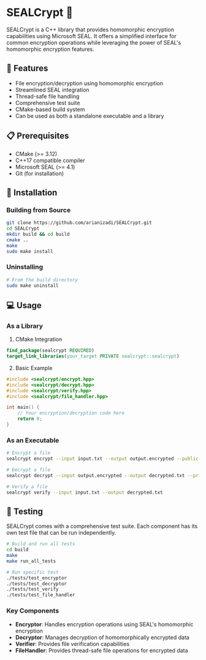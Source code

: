 # SEALCrypt 🔐

SEALCrypt is a C++ library that provides homomorphic encryption capabilities using Microsoft SEAL. It offers a simplified interface for common encryption operations while leveraging the power of SEAL's homomorphic encryption features.

## 🌟 Features

- File encryption/decryption using homomorphic encryption
- Streamlined SEAL integration
- Thread-safe file handling
- Comprehensive test suite
- CMake-based build system
- Can be used as both a standalone executable and a library

## 📋 Prerequisites

- CMake (>= 3.12)
- C++17 compatible compiler
- Microsoft SEAL (>= 4.1)
- Git (for installation)

## 🚀 Installation

### Building from Source

```bash
git clone https://github.com/arianizadi/SEALCrypt.git
cd SEALCrypt
mkdir build && cd build
cmake ..
make
sudo make install
```

### Uninstalling

```bash
# From the build directory
sudo make uninstall
```

## 💻 Usage

### As a Library

1. CMake Integration

```cmake
find_package(sealcrypt REQUIRED)
target_link_libraries(your_target PRIVATE sealcrypt::sealcrypt)
```

2. Basic Example

```cpp
#include <sealcrypt/encrypt.hpp>
#include <sealcrypt/decrypt.hpp>
#include <sealcrypt/verify.hpp>
#include <sealcrypt/file_handler.hpp>

int main() {
    // Your encryption/decryption code here
    return 0;
}
```

### As an Executable

```bash
# Encrypt a file
sealcrypt encrypt --input input.txt --output output.encrypted --public-key public.key

# Decrypt a file
sealcrypt decrypt --input output.encrypted --output decrypted.txt --private-key private.key

# Verify a file
sealcrypt verify --input input.txt --output decrypted.txt
```

## 🧪 Testing

SEALCrypt comes with a comprehensive test suite. Each component has its own test file that can be run independently.

```bash
# Build and run all tests
cd build
make
make run_all_tests

# Run specific test
./tests/test_encryptor
./tests/test_decryptor
./tests/test_verify
./tests/test_file_handler
```

### Key Components

- **Encryptor**: Handles encryption operations using SEAL's homomorphic encryption
- **Decryptor**: Manages decryption of homomorphically encrypted data
- **Verifier**: Provides file verification capabilities
- **FileHandler**: Provides thread-safe file operations for encrypted data
